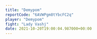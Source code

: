 ```yaml
---
title: "Demypom"
reportCode: "6AVWPgm8tYbcFC2q"
player: "Demypom"
fight: "Lady Vashj"
date: 2021-10-20T19:00:04.987000+00:00
---
```

